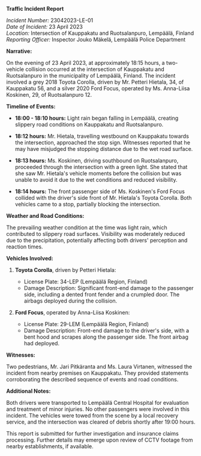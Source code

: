 **Traffic Incident Report**

*Incident Number:* 23042023-LE-01  
*Date of Incident:* 23 April 2023  
*Location:* Intersection of Kauppakatu and Ruotsalanpuro, Lempäälä, Finland  
*Reporting Officer:* Inspector Jouko Mäkelä, Lempäälä Police Department  

**Narrative:**

On the evening of 23 April 2023, at approximately 18:15 hours, a two-vehicle collision occurred at the intersection of Kauppakatu and Ruotsalanpuro in the municipality of Lempäälä, Finland. The incident involved a grey 2018 Toyota Corolla, driven by Mr. Petteri Hietala, 34, of Kauppakatu 56, and a silver 2020 Ford Focus, operated by Ms. Anna-Liisa Koskinen, 29, of Ruotsalanpuro 12.

**Timeline of Events:**

- **18:00 - 18:10 hours:** Light rain began falling in Lempäälä, creating slippery road conditions on Kauppakatu and Ruotsalanpuro.

- **18:12 hours:** Mr. Hietala, travelling westbound on Kauppakatu towards the intersection, approached the stop sign. Witnesses reported that he may have misjudged the stopping distance due to the wet road surface.

- **18:13 hours:** Ms. Koskinen, driving southbound on Ruotsalanpuro, proceeded through the intersection with a green light. She stated that she saw Mr. Hietala's vehicle moments before the collision but was unable to avoid it due to the wet conditions and reduced visibility.

- **18:14 hours:** The front passenger side of Ms. Koskinen's Ford Focus collided with the driver's side front of Mr. Hietala's Toyota Corolla. Both vehicles came to a stop, partially blocking the intersection.

**Weather and Road Conditions:**

The prevailing weather condition at the time was light rain, which contributed to slippery road surfaces. Visibility was moderately reduced due to the precipitation, potentially affecting both drivers' perception and reaction times.

**Vehicles Involved:**

1. **Toyota Corolla**, driven by Petteri Hietala:  
   - License Plate: 34-LEP (Lempäälä Region, Finland)  
   - Damage Description: Significant front-end damage to the passenger side, including a dented front fender and a crumpled door. The airbags deployed during the collision.

2. **Ford Focus**, operated by Anna-Liisa Koskinen:  
   - License Plate: 29-LEM (Lempäälä Region, Finland)  
   - Damage Description: Front-end damage to the driver's side, with a bent hood and scrapes along the passenger side. The front airbag had deployed.

**Witnesses:**

Two pedestrians, Mr. Jari Pitkäranta and Ms. Laura Virtanen, witnessed the incident from nearby premises on Kauppakatu. They provided statements corroborating the described sequence of events and road conditions.

**Additional Notes:**

Both drivers were transported to Lempäälä Central Hospital for evaluation and treatment of minor injuries. No other passengers were involved in this incident. The vehicles were towed from the scene by a local recovery service, and the intersection was cleared of debris shortly after 19:00 hours.

This report is submitted for further investigation and insurance claims processing. Further details may emerge upon review of CCTV footage from nearby establishments, if available.
